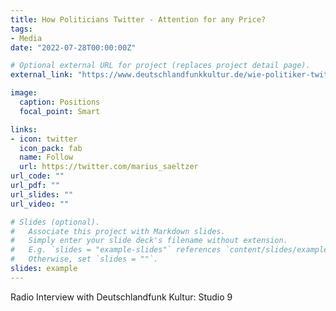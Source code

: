 ```yaml
---
title: How Politicians Twitter - Attention for any Price?
tags:
- Media 
date: "2022-07-28T00:00:00Z"

# Optional external URL for project (replaces project detail page).
external_link: "https://www.deutschlandfunkkultur.de/wie-politiker-twittern-aufmerksamkeit-um-jeden-preis-dlf-kultur-c2a77273-100.html"

image:
  caption: Positions
  focal_point: Smart

links:
- icon: twitter
  icon_pack: fab
  name: Follow
  url: https://twitter.com/marius_saeltzer
url_code: ""
url_pdf: ""
url_slides: ""
url_video: ""

# Slides (optional).
#   Associate this project with Markdown slides.
#   Simply enter your slide deck's filename without extension.
#   E.g. `slides = "example-slides"` references `content/slides/example-slides.md`.
#   Otherwise, set `slides = ""`.
slides: example
---
```

Radio Interview with Deutschlandfunk Kultur: Studio 9
